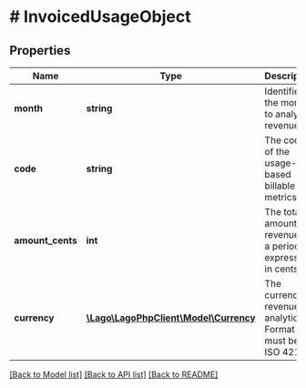 # # InvoicedUsageObject

## Properties

Name | Type | Description | Notes
------------ | ------------- | ------------- | -------------
**month** | **string** | Identifies the month to analyze revenue. |
**code** | **string** | The code of the usage-based billable metrics. | [optional]
**amount_cents** | **int** | The total amount of revenue for a period, expressed in cents. |
**currency** | [**\Lago\LagoPhpClient\Model\Currency**](Currency.md) | The currency of revenue analytics. Format must be ISO 4217. |

[[Back to Model list]](../../README.md#models) [[Back to API list]](../../README.md#endpoints) [[Back to README]](../../README.md)

